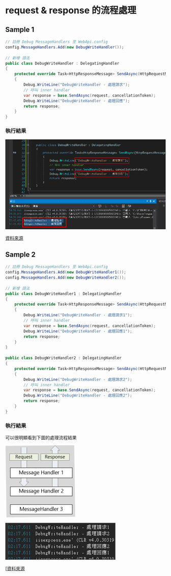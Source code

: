 # request & response 的流程處理

## Sample 1



```csharp
// 註冊 Debug MessageHandlers 至 WebApi.config
config.MessageHandlers.Add(new DebugWriteHandler());

// 新增 語法
public class DebugWriteHandler : DelegatingHandler
{
    protected override Task<HttpResponseMessage> SendAsync(HttpRequestMessage request, CancellationToken cancellationToken)
    {
        Debug.WriteLine("DebugWriteHandler - 處理請求");
        // 呼叫 inner handler
        var response = base.SendAsync(request, cancellationToken);
        Debug.WriteLine("DebugWriteHandler - 處理回應");
        return response;
    }
}
```

### 執行結果

![Text](_images/01.png)

[資料來源](https://docs.microsoft.com/en-us/aspnet/web-api/overview/advanced/http-message-handlers)

## Sample 2

```csharp
// 註冊 Debug MessageHandlers 至 WebApi.config
config.MessageHandlers.Add(new DebugWriteHandler1());
config.MessageHandlers.Add(new DebugWriteHandler2());

// 新增 語法
public class DebugWriteHandler1 : DelegatingHandler
{
    protected override Task<HttpResponseMessage> SendAsync(HttpRequestMessage request, CancellationToken cancellationToken)
    {
        Debug.WriteLine("DebugWriteHandler - 處理請求1");
        // 呼叫 inner handler
        var response = base.SendAsync(request, cancellationToken);
        Debug.WriteLine("DebugWriteHandler - 處理回應1");
        return response;
    }
}

public class DebugWriteHandler2 : DelegatingHandler
{
    protected override Task<HttpResponseMessage> SendAsync(HttpRequestMessage request, CancellationToken cancellationToken)
    {
        Debug.WriteLine("DebugWriteHandler - 處理請求2");
        // 呼叫 inner handler
        var response = base.SendAsync(request, cancellationToken);
        Debug.WriteLine("DebugWriteHandler - 處理回應2");
        return response;
    }
}
```

### 執行結果

可以很明顯看到下圖的處理流程結果

![Text](_images/02.png)

![Text](_images/03.png)

[[資料來源](https://docs.microsoft.com/en-us/aspnet/web-api/overview/advanced/http-message-handlers)
